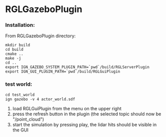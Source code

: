 # RGLGazeboPlugin
### Installation:
From RGLGazeboPlugin directory:
```
mkdir build
cd build
cmake ..
make -j
cd ..
export IGN_GAZEBO_SYSTEM_PLUGIN_PATH=`pwd`/build/RGLServerPlugin
export IGN_GUI_PLUGIN_PATH=`pwd`/build/RGLGuiPlugin
```
### test world:
```
cd test_world
ign gazebo -v 4 actor_world.sdf
```

1. load RGLGuiPlugin from the menu on the upper right
2. press the refresh button in the plugin (the selected topic should now be "/point_cloud")
3. start the simulation by pressing play, the lidar hits should be visible in the GUI